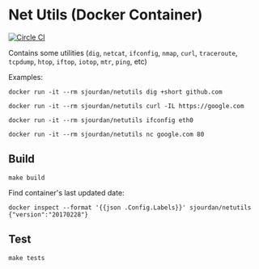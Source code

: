 # Net Utils (Docker Container)

[![Circle CI](https://circleci.com/gh/sjourdan/netutils-docker.svg?style=shield)](https://circleci.com/gh/sjourdan/netutils-docker)

Contains some utilities (`dig`, `netcat`, `ifconfig`, `nmap`, `curl`, `traceroute`, `tcpdump`, `htop`, `iftop`, `iotop`, `mtr`, `ping`, etc)

Examples:

    docker run -it --rm sjourdan/netutils dig +short github.com

    docker run -it --rm sjourdan/netutils curl -IL https://google.com

    docker run -it --rm sjourdan/netutils ifconfig eth0

    docker run -it --rm sjourdan/netutils nc google.com 80

## Build

    make build

Find container's last updated date:

    docker inspect --format '{{json .Config.Labels}}' sjourdan/netutils
    {"version":"20170228"}

## Test

    make tests
